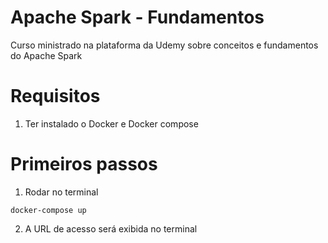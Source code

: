 # Apache Spark -  Fundamentos

Curso ministrado na plataforma da Udemy sobre conceitos e fundamentos do Apache Spark


# Requisitos
1. Ter instalado o Docker e Docker compose

# Primeiros passos
1. Rodar no terminal
``` 
docker-compose up 
```

2. A URL de acesso será exibida no terminal
